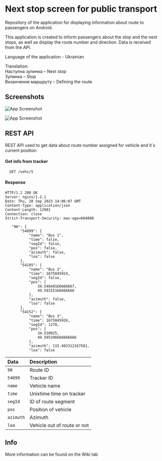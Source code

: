 
# Next stop screen for public transport

Repository of the application for displaying information about route to passengers on Android.

This application is created to inform passengers about the stop and the next stops, as well as display the route number and direction. Data is received from the API.

Language of the application - Ukrainian

Translation:\
Наступна зупинка – Next stop\
Зупинка – Stop\
Визанчення маршруту – Defining the route

## Screenshots

![App Screenshot](https://github.com/chyzchyk/next-stop-screen/assets/125468919/7d3aa366-2604-43b0-adcc-911f635747ef)

![App Screenshot](https://github.com/chyzchyk/next-stop-screen/assets/125468919/6a497c5d-a805-4b3d-bc06-1cccaa9bb120)

## REST API

REST API used to get data about route number assigned for vehicle and it`s current position

#### Get info from tracker

```http
  GET /vehs/5

```
#### Response

```
HTTP/1.1 200 OK
Server: nginx/1.2.1
Date: Thu, 28 Sep 2023 14:06:07 GMT
Content-Type: application/json
Content-Length: 12901
Connection: close
Strict-Transport-Security: max-age=604800

   "90": {
       "54099": {
           "name": "Bus 1",
           "time": false,
           "segId": false,
           "pos": false,
           "azimuth": false,
           "loa": false
       },
       "54105": {
           "name": "Bus 2",
           "time": 1675845924,
           "segId": false,
           "pos": [
               34.54640166666667,
               49.59315166666666
           ],
           "azimuth": false,
           "loa": false
       },
       "54152": {
           "name": "Bus 3",
           "time": 1675845926,
           "segId": 1278,
           "pos": [
               34.538925,
               49.595396666666666
           ],
           "azimuth": 115.492312167581,
           "loa": false
```

| Data      | Description                |
| :-------- | :------------------------- |
| `90`      | Route ID                   |
| `54099`   | Tracker ID                 |
| `name`    | Vehicle name               |
| `time`    | Unixtime time on tracker   |
| `segId`   | ID of route segment        |
| `pos`     | Position of vehicle        |
| `azimuth` | Azimuth                    |
| `loa`     | Vehicle out of route or not|


## Info

More information can be found on the Wiki tab
